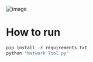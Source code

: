 ![image](https://github.com/Bt08s/Network-Tool/assets/68190921/76165230-46ba-43de-a7f8-b3744376fb9f)

# How to run
```py
pip install -r requirements.txt
python "Network Tool.py"
```
